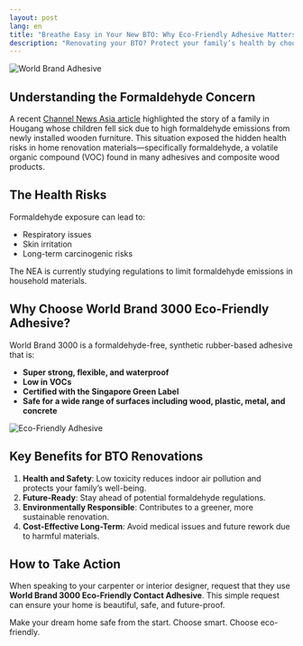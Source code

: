 ```yaml
---
layout: post
lang: en
title: "Breathe Easy in Your New BTO: Why Eco-Friendly Adhesive Matters"
description: "Renovating your BTO? Protect your family’s health by choosing low-VOC, formaldehyde-free materials. Learn why World Brand 3000 Eco-Friendly Adhesive is a smart, safe choice for modern Singaporean homes."
---
```

<img src="https://www.worldbrandadhesive.com/images/24@2x.jpg" alt="World Brand Adhesive" style="max-width: 100%; height: auto;" />

## Understanding the Formaldehyde Concern

A recent [Channel News Asia article](https://www.channelnewsasia.com/singapore/formaldehyde-wooden-furniture-homeowners-seeking-help-sick-4475181) highlighted the story of a family in Hougang whose children fell sick due to high formaldehyde emissions from newly installed wooden furniture. This situation exposed the hidden health risks in home renovation materials—specifically formaldehyde, a volatile organic compound (VOC) found in many adhesives and composite wood products.

## The Health Risks

Formaldehyde exposure can lead to:
- Respiratory issues
- Skin irritation
- Long-term carcinogenic risks

The NEA is currently studying regulations to limit formaldehyde emissions in household materials.

## Why Choose World Brand 3000 Eco-Friendly Adhesive?

World Brand 3000 is a formaldehyde-free, synthetic rubber-based adhesive that is:
- **Super strong, flexible, and waterproof**
- **Low in VOCs**
- **Certified with the Singapore Green Label**
- **Safe for a wide range of surfaces including wood, plastic, metal, and concrete**

<img src="https://www.worldbrandadhesive.com/images/greenlabel.png" alt="Eco-Friendly Adhesive" style="max-width: 100%; height: auto;" />

## Key Benefits for BTO Renovations

1. **Health and Safety**: Low toxicity reduces indoor air pollution and protects your family’s well-being.
2. **Future-Ready**: Stay ahead of potential formaldehyde regulations.
3. **Environmentally Responsible**: Contributes to a greener, more sustainable renovation.
4. **Cost-Effective Long-Term**: Avoid medical issues and future rework due to harmful materials.

## How to Take Action

When speaking to your carpenter or interior designer, request that they use **World Brand 3000 Eco-Friendly Contact Adhesive**. This simple request can ensure your home is beautiful, safe, and future-proof.

Make your dream home safe from the start. Choose smart. Choose eco-friendly.
